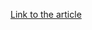 [Link to the article](https://www.huntress.com/blog/thank-you-for-helping-us-earn-another-inc-power-partner-award-in-cybersecurity)
